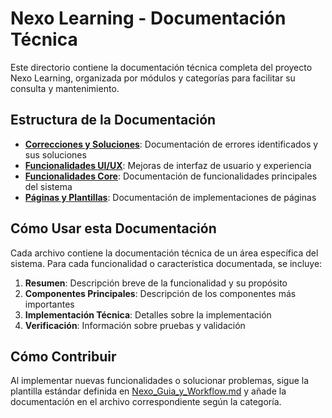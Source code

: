 
# Nexo Learning - Documentación Técnica

Este directorio contiene la documentación técnica completa del proyecto Nexo Learning, organizada por módulos y categorías para facilitar su consulta y mantenimiento.

## Estructura de la Documentación

- **[Correcciones y Soluciones](./modules/fixes-solutions.md)**: Documentación de errores identificados y sus soluciones
- **[Funcionalidades UI/UX](./modules/ui-features.md)**: Mejoras de interfaz de usuario y experiencia
- **[Funcionalidades Core](./modules/core-features.md)**: Documentación de funcionalidades principales del sistema
- **[Páginas y Plantillas](./modules/pages-templates.md)**: Documentación de implementaciones de páginas

## Cómo Usar esta Documentación

Cada archivo contiene la documentación técnica de un área específica del sistema. Para cada funcionalidad o característica documentada, se incluye:

1. **Resumen**: Descripción breve de la funcionalidad y su propósito
2. **Componentes Principales**: Descripción de los componentes más importantes
3. **Implementación Técnica**: Detalles sobre la implementación
4. **Verificación**: Información sobre pruebas y validación

## Cómo Contribuir

Al implementar nuevas funcionalidades o solucionar problemas, sigue la plantilla estándar definida en [Nexo_Guia_y_Workflow.md](./Nexo_Guia_y_Workflow.md) y añade la documentación en el archivo correspondiente según la categoría.
